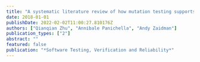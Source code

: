```yaml
---
title: "A systematic literature review of how mutation testing supports quality assurance processes"
date: 2018-01-01
publishDate: 2022-02-02T11:00:27.810176Z
authors: ["Qianqian Zhu", "Annibale Panichella", "Andy Zaidman"]
publication_types: ["2"]
abstract: ""
featured: false
publication: "*Software Testing, Verification and Reliability*"
---
```


